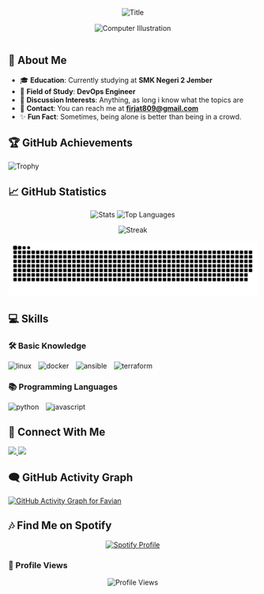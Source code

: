 <div align="center">
  <img src="https://readme-typing-svg.herokuapp.com?font=Architects+Daughter&color=%2338C2FF&size=40&center=true&vCenter=true&height=60&width=600&lines=Hi+There!+👋;I'm+Favian!;Welcome+to+my+GitHub+Profile!" alt="Title"></img>
</div>

<div align="center">
  <img src="https://raw.githubusercontent.com/MicaelliMedeiros/micaellimedeiros/master/image/computer-illustration.png" width="350px" style="margin-top: 15px; margin-bottom: 15px;" alt="Computer Illustration">
</div>

## 👋 About Me

- 🎓 **Education**: Currently studying at **SMK Negeri 2 Jember**
- 🔧 **Field of Study**: **DevOps Engineer**
- 💭 **Discussion Interests**: Anything, as long i know what the topics are
- 📩 **Contact**: You can reach me at **firjat809@gmail.com**
- ✨ **Fun Fact**: Sometimes, being alone is better than being in a crowd.

## 🏆 GitHub Achievements
![Trophy](https://github-profile-trophy.vercel.app/?username=favlh&theme=onedark&column=8)

## 📈 GitHub Statistics
<p align="center">
  <img height="180em" src="https://github-readme-stats.vercel.app/api?username=favlh&show_icons=true&theme=radical" alt="Stats">
  <img height="180em" src="https://github-readme-stats.vercel.app/api/top-langs/?username=favlh&layout=compact&theme=radical" alt="Top Languages">
</p>

<p align="center">
  <img src="https://github-readme-streak-stats.herokuapp.com/?user=favlh&theme=radical" alt="Streak">
</p>

<!-- GitHub contribution animation -->
<picture>
  <source media="(prefers-color-scheme: dark)" srcset="https://raw.githubusercontent.com/platane/platane/output/github-contribution-grid-snake-dark.svg">
  <source media="(prefers-color-scheme: light)" srcset="https://raw.githubusercontent.com/platane/platane/output/github-contribution-grid-snake.svg">
  <img alt="GitHub Contribution Snake Animation" src="https://raw.githubusercontent.com/platane/platane/output/github-contribution-grid-snake.svg">
</picture>

## 💻 Skills
### 🛠️ Basic Knowledge
<p align="left">
  <img src="https://img.shields.io/badge/Linux-FCC624?style=for-the-badge&logo=linux&logoColor=black" alt="linux" style="margin-right: 10px;" />
  <img src="https://img.shields.io/badge/Docker-2496ED?style=for-the-badge&logo=docker&logoColor=white" alt="docker" style="margin-right: 10px;" />
  <img src="https://img.shields.io/badge/Ansible-EE0000?style=for-the-badge&logo=ansible&logoColor=white" alt="ansible" style="margin-right: 10px;" />
  <img src="https://img.shields.io/badge/Terraform-7B42BC?style=for-the-badge&logo=terraform&logoColor=white" alt="terraform" style="margin-right: 10px;" />
</p>

### 📚 Programming Languages
<p align="left">
  <img src="https://img.shields.io/badge/Python-3776AB?style=for-the-badge&logo=python&logoColor=white" alt="python" style="margin-right: 10px;" />
  <img src="https://img.shields.io/badge/JavaScript-F7DF1E?style=for-the-badge&logo=javascript&logoColor=black" alt="javascript" style="margin-right: 10px;" />
</p>

## 🤝 Connect With Me
<p align="left">
  <a href="https://linkedin.com/in/favian-firjatullah-759397311">
    <img src="https://img.shields.io/badge/LinkedIn-0077B5?style=for-the-badge&logo=linkedin&logoColor=white" />
  </a>
  <a href="https://instagram.com/favlh_">
    <img src="https://img.shields.io/badge/Instagram-E4405F?style=for-the-badge&logo=instagram&logoColor=white" />
  </a>
</p>

## 🗨️ GitHub Activity Graph
[![GitHub Activity Graph for Favian](https://github-readme-activity-graph.vercel.app/graph?username=favlh&theme=dracula)](https://github.com/ashutosh00710/github-readme-activity-graph)

## 🎶 Find Me on Spotify
<p align="center">
  <a href="https://spotify-github-profile.kittinanx.com/api/view?uid=31x5iokcu2w3vpluwopw2lljno74&redirect=true">
    <img src="https://spotify-github-profile.kittinanx.com/api/view?uid=31x5iokcu2w3vpluwopw2lljno74&cover_image=true&theme=default&show_offline=false&background_color=121212&interchange=false&bar_color_cover=true" alt="Spotify Profile" />
  </a>
</p>

### 👀 Profile Views
<p align="center">
  <img src="https://komarev.com/ghpvc/?username=favlh&color=brightgreen" alt="Profile Views">
</p>
